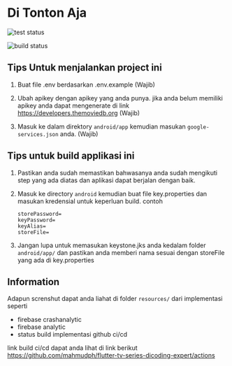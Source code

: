 # Di Tonton Aja

![test status](https://github.com/mahmudph/flutter-tv-series-dicoding-expert/actions/workflows/test.yml/badge.svg?branch=submission-2)

![build status](https://github.com/mahmudph/flutter-tv-series-dicoding-expert/actions/workflows/build.yml/badge.svg)

## Tips Untuk menjalankan project ini

1. Buat file .env berdasarkan .env.example (Wajib)
2. Ubah apikey dengan apikey yang anda punya. jika anda belum memiliki apikey anda dapat mengenerate di link https://developers.themoviedb.org (Wajib)

3. Masuk ke dalam direktory `android/app` kemudian masukan `google-services.json` anda. (Wajib)

## Tips untuk build applikasi ini

1. Pastikan anda sudah memastikan bahwasanya anda sudah mengikuti step yang ada diatas dan aplikasi dapat berjalan dengan baik.

2. Masuk ke directory `android` kemudian buat file key.properties dan masukan kredensial untuk keperluan build. contoh

   ```grovy
   storePassword=
   keyPassword=
   keyAlias=
   storeFile=
   ```

3. Jangan lupa untuk memasukan keystone.jks anda kedalam folder `android/app/` dan pastikan anda memberi nama sesuai dengan storeFile yang ada di key.properties

## Information

Adapun screnshut dapat anda liahat di folder `resources/` dari implementasi seperti

- firebase crashanalytic
- firebase analytic
- status build implementasi github ci/cd

link build ci/cd dapat anda lihat di link berikut
https://github.com/mahmudph/flutter-tv-series-dicoding-expert/actions
